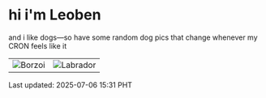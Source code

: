 # hi i'm Leoben

and i like dogs—so have some random dog pics that change whenever my CRON feels like it

|  |  |
|--------|----------|
| ![Borzoi](https://random-dog-vercel.vercel.app/api/random-borzoi?v=1751787065) | ![Labrador](https://random-dog-vercel.vercel.app/api/random-labrador?v=1751787065) |

Last updated: 2025-07-06 15:31 PHT
